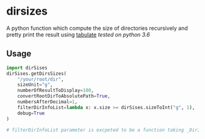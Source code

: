 # dirsizes

A python function which compute the size of directories recursively and pretty print the result using [tabulate](https://pypi.org/project/tabulate/)
_tested on python 3.6_

## Usage

```python
import dirSises
dirSises.getDirsSizes(
    "/your/root/dir", 
    sizeUnit="g",
    numberOfResultToDisplay=100,
    convertRootDirToAbsolutePath=True,
    numbersAfterDecimal=1,
    filterDirInfoList=lambda x: x.size >= dirSises.sizeToInt("g", 1),
    debug=True
)

# filterDirInfoList parameter is excpeted to be a function taking _DirInfo object as input and returning True or False
```
